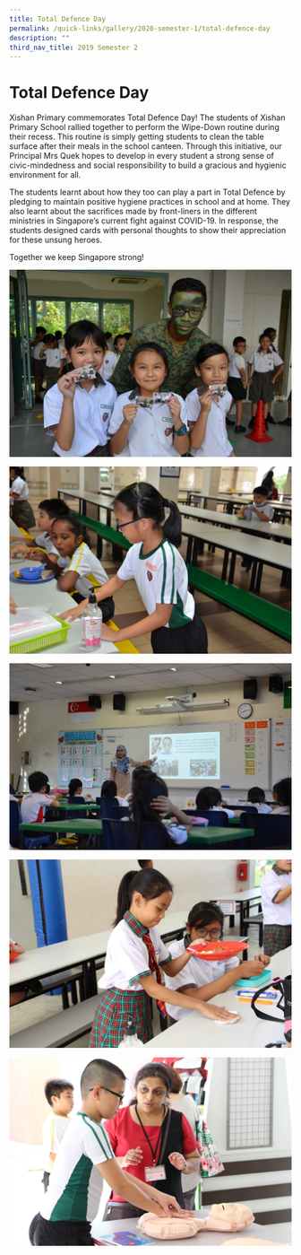 ```yaml
---
title: Total Defence Day
permalink: /quick-links/gallery/2020-semester-1/total-defence-day
description: ""
third_nav_title: 2019 Semester 2
---
```

# **Total Defence Day**

Xishan Primary commemorates Total Defence Day! The students of Xishan Primary School rallied together to perform the Wipe-Down routine during their recess. This routine is simply getting students to clean the table surface after their meals in the school canteen. Through this initiative, our Principal Mrs Quek hopes to develop in every student a strong sense of civic-mindedness and social responsibility to build a gracious and hygienic environment for all.

The students learnt about how they too can play a part in Total Defence by pledging to maintain positive hygiene practices in school and at home. They also learnt about the sacrifices made by front-liners in the different ministries in Singapore’s current fight against COVID-19. In response, the students designed cards with personal thoughts to show their appreciation for these unsung heroes.

Together we keep Singapore strong!

![](/images/Total%20Defence%20Day%20(0).jpg)

![](/images/Total%20Defence%20Day%20(1).jpg)

![](/images/Total%20Defence%20Day%20(11).jpg)

![](/images/Total%20Defence%20Day%20(12).jpg)

![](/images/Total%20Defence%20Day%20(13).jpg)